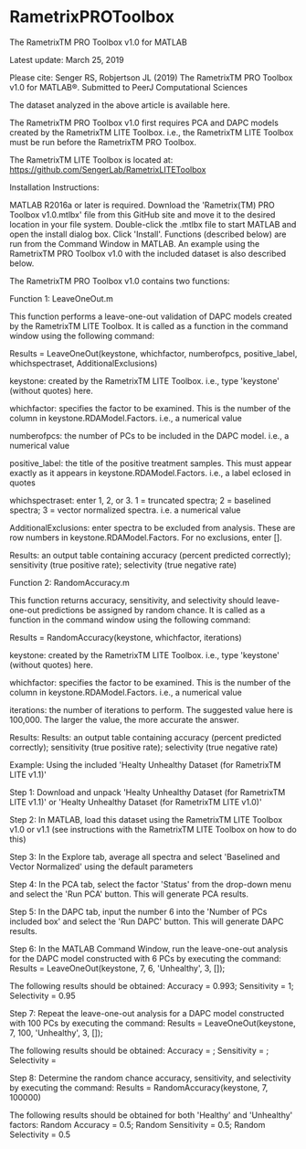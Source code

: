 # RametrixPROToolbox
The RametrixTM PRO Toolbox v1.0 for MATLAB

Latest update: March 25, 2019

Please cite: Senger RS, Robjertson JL (2019) The RametrixTM PRO Toolbox v1.0 for MATLAB®. Submitted to PeerJ Computational Sciences

The dataset analyzed in the above article is available here.

The RametrixTM PRO Toolbox v1.0 first requires PCA and DAPC models created by the RametrixTM LITE Toolbox. i.e., the RametrixTM LITE Toolbox must be run before the RametrixTM PRO Toolbox.

The RametrixTM LITE Toolbox is located at: https://github.com/SengerLab/RametrixLITEToolbox

Installation Instructions:

MATLAB R2016a or later is required. Download the 'Rametrix(TM) PRO Toolbox v1.0.mtlbx' file from this GitHub site and move it to the desired location in your file system. Double-click the .mtlbx file to start MATLAB and open the install dialog box. Click 'Install'. 
Functions (described below) are run from the Command Window in MATLAB. An example using the RametrixTM PRO Toolbox v1.0 with the included dataset is also described below.

The RametrixTM PRO Toolbox v1.0 contains two functions:

Function 1: LeaveOneOut.m

This function performs a leave-one-out validation of DAPC models created by the RametrixTM LITE Toolbox.  It is called as a function in the command window using the following command:

Results = LeaveOneOut(keystone, whichfactor, numberofpcs, positive_label, whichspectraset, AdditionalExclusions)

keystone: created by the RametrixTM LITE Toolbox. i.e., type 'keystone' (without quotes) here.

whichfactor: specifies the factor to be examined. This is the number of the column in keystone.RDAModel.Factors. i.e., a numerical value

numberofpcs: the number of PCs to be included in the DAPC model. i.e., a numerical value

positive_label: the title of the positive treatment samples. This must appear exactly as it appears in keystone.RDAModel.Factors. i.e., a label eclosed in quotes

whichspectraset: enter 1, 2, or 3.  1 = truncated spectra; 2 = baselined spectra; 3 = vector normalized spectra. i.e. a numerical value

AdditionalExclusions: enter spectra to be excluded from analysis. These are row numbers in keystone.RDAModel.Factors.  For no exclusions, 
enter [].

Results: an output table containing accuracy (percent predicted correctly); sensitivity (true positive rate); selectivity (true negative rate)


Function 2: RandomAccuracy.m

This function returns accuracy, sensitivity, and selectivity should leave-one-out predictions be assigned by random chance.  It is called as a function in the command window using the following command:

Results = RandomAccuracy(keystone, whichfactor, iterations)

keystone: created by the RametrixTM LITE Toolbox. i.e., type 'keystone' (without quotes) here.

whichfactor: specifies the factor to be examined. This is the number of the column in keystone.RDAModel.Factors. i.e., a numerical value

iterations: the number of iterations to perform. The suggested value here is 100,000. The larger the value, the more accurate the answer.

Results: Results: an output table containing accuracy (percent predicted correctly); sensitivity (true positive rate); selectivity (true negative rate)


Example: Using the included 'Healty Unhealthy Dataset (for RametrixTM LITE v1.1)'

Step 1: Download and unpack 'Healty Unhealthy Dataset (for RametrixTM LITE v1.1)' or 'Healty Unhealthy Dataset (for RametrixTM LITE v1.0)'

Step 2: In MATLAB, load this dataset using the RametrixTM LITE Toolbox v1.0 or v1.1 (see instructions with the RametrixTM LITE Toolbox on how to do this)

Step 3: In the Explore tab, average all spectra and select 'Baselined and Vector Normalized' using the default parameters

Step 4: In the PCA tab, select the factor 'Status' from the drop-down menu and select the 'Run PCA' button. This will generate PCA results.

Step 5: In the DAPC tab, input the number 6 into the 'Number of PCs included box' and select the 'Run DAPC' button. This will generate DAPC results.

Step 6: In the MATLAB Command Window, run the leave-one-out analysis for the DAPC model constructed with 6 PCs by executing the command: Results = LeaveOneOut(keystone, 7, 6, 'Unhealthy', 3, []);

The following results should be obtained: Accuracy = 0.993; Sensitivity = 1; Selectivity = 0.95

Step 7: Repeat the leave-one-out analysis for a DAPC model constructed with 100 PCs by executing the command: Results = LeaveOneOut(keystone, 7, 100, 'Unhealthy', 3, []);

The following results should be obtained: Accuracy = ; Sensitivity = ; Selectivity =

Step 8: Determine the random chance accuracy, sensitivity, and selectivity by executing the command: Results = RandomAccuracy(keystone, 7, 100000)

The following results should be obtained for both 'Healthy' and 'Unhealthy' factors: Random Accuracy = 0.5; Random Sensitivity = 0.5; Random Selectivity = 0.5
